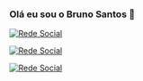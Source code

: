 

### Olá eu sou o Bruno Santos 🤚

[![Rede Social](https://img.shields.io/badge/LinkedIn-0077B5?style=for-the-badge&logo=linkedin&logoColor=white)](https://www.linkedin.com/in/wanderley-bruno/)

[![Rede Social](https://img.shields.io/badge/Instagram-E4405F?style=for-the-badge&logo=instagram&logoColor=white)](https://www.instagram.com/nobru_dev/)

[![Rede Social](https://img.shields.io/badge/TikTok-000000?style=for-the-badge&logo=tiktok&logoColor=white)](https://www.tiktok.com/@nobru_dev)
